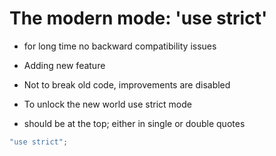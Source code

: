 # The modern mode: 'use strict'

- for long time no backward compatibility issues
- Adding new feature
- Not to break old code, improvements are disabled
- To unlock the new world use strict mode

- should be at the top; either in single or double quotes

```javascript
"use strict";
```
